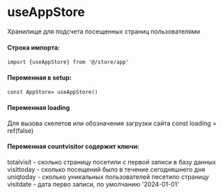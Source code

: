 # useAppStore
Хранилище для подсчета посещенных страниц пользователями 

#### Строка импорта:
```
import {useAppStore} from '@/store/app'
```

#### Переменная в setup:
```
const AppStore= useAppStore()
```
#### Переменная loading
Для вызова скелетов или обозначения загрузки сайта
const loading = ref(false)

#### Переменная countvisitor содержит ключи:

totalvisit - сколько страницу посетили с первой записи в базу данных
visittoday - сколько посещений было в течение сегодняшнего дня
uniqtoday - сколько уникальных пользователей песетило страницу
visitdate - дата перво записи, по умолчанию '2024-01-01'
